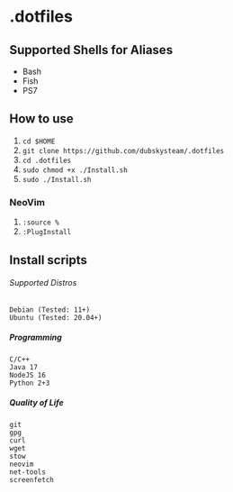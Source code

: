 # .dotfiles

## Supported Shells for Aliases
* Bash
* Fish
* PS7

## How to use
1) ```cd $HOME```
2) ```git clone https://github.com/dubskysteam/.dotfiles```
3) ```cd .dotfiles```
4) ```sudo chmod +x ./Install.sh```
5) ```sudo ./Install.sh```

### NeoVim
   1) ```:source %```
   2) ```:PlugInstall```

## Install scripts
###### Supported Distros
```
Debian (Tested: 11+)
Ubuntu (Tested: 20.04+)
```
##### Programming
```
C/C++
Java 17
NodeJS 16
Python 2+3
```
##### Quality of Life
```
git
gpg
curl
wget
stow
neovim
net-tools
screenfetch
```
